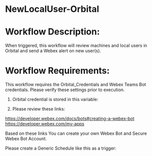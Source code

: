 # NewLocalUser-Orbital

# Workflow Description: 
When triggered, this workflow will review machines and local users in Orbital and send a Webex alert on new user(s).


# Workflow Requirements: 
This workflow requires the Orbital_Credentials and Webex Teams Bot credentials. 
Please verify these settings prior to execution.

1. Orbital credential is stored in this variable:


2. Please review these links:

  https://developer.webex.com/docs/bots#creating-a-webex-bot
  https://developer.webex.com/my-apps
  
  Based on these links You can create your own Webex Bot and Secure Webex Bot Account. 


Please create a Generic Schedule like this as a trigger:
